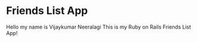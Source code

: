 # Friends List App

Hello my name is Vijaykumar Neeralagi
This is my Ruby on Rails Friends List App!



